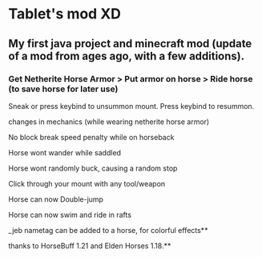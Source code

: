 # Tablet's mod XD

## My first java project and minecraft mod (update of a mod from ages ago, with a few additions). 

### Get Netherite Horse Armor > Put armor on horse > Ride horse (to save horse for later use)

Sneak or press keybind to unsummon mount.
Press keybind to resummon.


changes in mechanics (while wearing netherite horse armor)

No block break speed penalty while on horseback

Horse wont wander while saddled

Horse wont randomly buck, causing a random stop

Click through your mount with any tool/weapon

Horse can now Double-jump

Horse can now swim and ride in rafts

_jeb nametag can be added to a horse, for colorful effects**









thanks to HorseBuff 1.21 and Elden Horses 1.18.**

